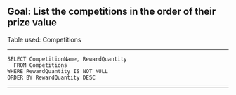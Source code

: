 
## Goal: List the competitions in the order of their prize value

Table used: Competitions

---
```
SELECT CompetitionName, RewardQuantity
  FROM Competitions
WHERE RewardQuantity IS NOT NULL
ORDER BY RewardQuantity DESC

```
---
